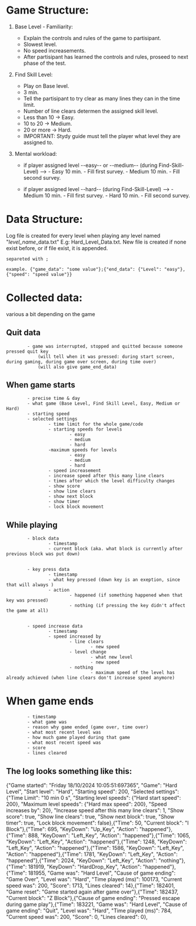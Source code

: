 # Game Structure: 

 1. Base Level - Familiarity:

    - Explain the controls and rules of the game to partisipant.
    - Slowest level.
    - No speed increasements.
    - After partisipant has learned the controls and rules, proseed to next phase of the test.

2. Find Skill Level:

    - Play on Base level.
    - 3 min.
    - Tell the partisipant to try clear as many lines they can in the time limit.
    - Number of line clears determen the assigned skill level.
    - Less than 10 -> Easy.
    - 10 to 20 -> Medium.
    - 20 or more -> Hard.
    - IMPORTANT: Stydy guide must tell the player what level they are assigned to.

3. Mental workload:

    - if player assigned level --easy-- or --medium-- (during Find-Skill-Level) -->
            - Easy 10 min.
                - Fill first survey.
            - Medium 10 min.
                - Fill second survey.

    - if player assigned level --hard-- (during Find-Skill-Level) -->
            - Medium 10 min.
                - Fill first survey.
            - Hard 10 min.
                - Fill second survey.



# Data Structure:
Log file is created for every level when playing any level named "*level_name*_data.txt" E.g: Hard_Level_Data.txt.
New file is created if none exist before, or if file exist, it is appended.

    separeted with ; 

    example. {"game_data": "some value"};{"end_data": {"Level": "easy"}, {"speed": "speed value"}}

# Collected data: 

various a bit depending on the game

## Quit data

            - game was interrupted, stopped and quitted because someone pressed quit key
                (will tell when it was pressed: during start screen, during gaming, during game over screen, during time over)
                (will also give game_end_data)

## When game starts

            - precise time & day
            - what game (Base Level, Find Skill Level, Easy, Medium or Hard)
            - starting speed
            - selected settings
                    - time limit for the whole game/code
                    - starting speeds for levels
                            - easy
                            - medium
                            - hard
                    -maximum speeds for levels
                            - easy
                            - medium
                            - hard
                    - speed increasement
                    - increase speed after this many line clears
                    - times after which the level difficulty changes
                    - show score
                    - show line clears
                    - show next block
                    - show timer
                    - lock block movement
    
    
## While playing

            - block data
                    - timestamp
                    - current block (aka. what block is currently after previous block was put down)


            - key press data
                    - timestamp
                    - what key pressed (down key is an exeption, since that will always )
                    - action
                            - happened (if something happened when that key was pressed)
                            - nothing (if pressing the key didn't affect the game at all)


            - speed increase data
                    - timestamp
                    - speed increased by
                            - line clears
                                    - new speed
                            - level change
                                    - what new level
                                    - new speed
                            - nothing
                                    - maximum speed of the level has already achieved (when line clears don't increase speed anymore)


# When game ends

            - timestamp
            - what game was
            - reason why game ended (game over, time over)
            - what most recent level was
            - how much game played during that game
            - what most recent speed was
            - score
            - lines cleared

## The log looks something like this:

{"Game started": "Friday 18/10/2024 10:05:51:697365", "Game": "Hard Level", "Start level": "Hard", "Starting speed": 200, "Selected settings": {"Time Limit": "10 min 0 s", "Starting level speeds": {"Hard start speed": 200}, "Maximum level speeds": {"Hard max speed": 200}, "Speed increases by": 20}, "Increase speed after this many line clears": 1, "Show score": true, "Show line clears": true, "Show next block": true, "Show timer": true, "Lock block movement": false},{"Time": 50, "Current block": "I Block"},{"Time": 695, "KeyDown": "Up_Key", "Action": "happened"},{"Time": 888, "KeyDown": "Left_Key", "Action": "happened"},{"Time": 1065, "KeyDown": "Left_Key", "Action": "happened"},{"Time": 1248, "KeyDown": "Left_Key", "Action": "happened"},{"Time": 1586, "KeyDown": "Left_Key", "Action": "happened"},{"Time": 1781, "KeyDown": "Left_Key", "Action": "happened"},{"Time": 2024, "KeyDown": "Left_Key", "Action": "nothing"},{"Time": 181919, "KeyDown": "HardDrop_Key", "Action": "happened"},{"Time": 181955, "Game was": "Hard Level", "Cause of game ending": "Game Over", "Level was": "Hard", "Time played (ms)": 100173, "Current speed was": 200, "Score": 1713, "Lines cleared": 14},{"Time": 182401, "Game reset": "Game started again after game over"},{"Time": 182437, "Current block": "Z Block"},{"Cause of game ending": "Pressed escape during game play"},{"Time": 183221, "Game was": "Hard Level", "Cause of game ending": "Quit", "Level was": "Hard", "Time played (ms)": 784, "Current speed was": 200, "Score": 0, "Lines cleared": 0},
